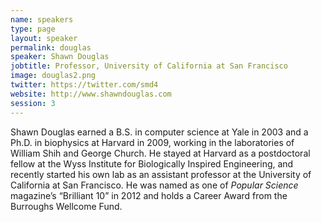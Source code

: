 ```yaml
---
name: speakers
type: page
layout: speaker
permalink: douglas
speaker: Shawn Douglas
jobtitle: Professor, University of California at San Francisco
image: douglas2.png
twitter: https://twitter.com/smd4
website: http://www.shawndouglas.com
session: 3
---
```

Shawn Douglas earned a B.S. in computer science at Yale in 2003 and a Ph.D. in biophysics at Harvard in 2009, working in the laboratories of William Shih and George Church. He stayed at Harvard as a postdoctoral fellow at the Wyss Institute for Biologically Inspired Engineering, and recently started his own lab as an assistant professor at the University of California at San Francisco. He was named as one of <em>Popular Science</em> magazine’s “Brilliant 10” in 2012 and holds a Career Award from the Burroughs Wellcome Fund.
